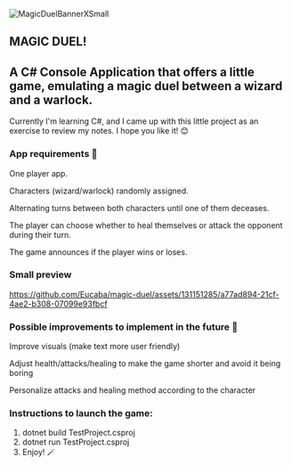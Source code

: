 ![MagicDuelBannerXSmall](https://github.com/Eucaba/magic-duel/assets/131151285/63dc8552-713c-435f-977e-372657adc29e)


## MAGIC DUEL!
## A C# Console Application that offers a little game, emulating a magic duel between a wizard and a warlock.

Currently I'm learning C#, and I came up with this little project as an exercise to review my notes. I hope you like it! 😊

### App requirements 📌
One player app.

Characters (wizard/warlock) randomly assigned.

Alternating turns between both characters until one of them deceases.

The player can choose whether to heal themselves or attack the opponent during their turn.

The game announces if the player wins or loses.

### Small preview


https://github.com/Eucaba/magic-duel/assets/131151285/a77ad894-21cf-4ae2-b308-07099e93fbcf



### Possible improvements to implement in the future 🚧
Improve visuals (make text more user friendly)

Adjust health/attacks/healing to make the game shorter and avoid it being boring

Personalize attacks and healing method according to the character


### Instructions to launch the game:
1. dotnet build TestProject.csproj
2. dotnet run TestProject.csproj
3. Enjoy! 🪄



